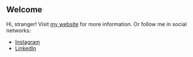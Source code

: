 ## Welcome
Hi, stranger! Visit [my website](https://ivallejos.com) for more information. Or follow me in social networks:
* [Instagram](https://www.instagram.com/nacho.vallejos17/])
* [LinkedIn](https://www.linkedin.com/in/nvallejos17/)
